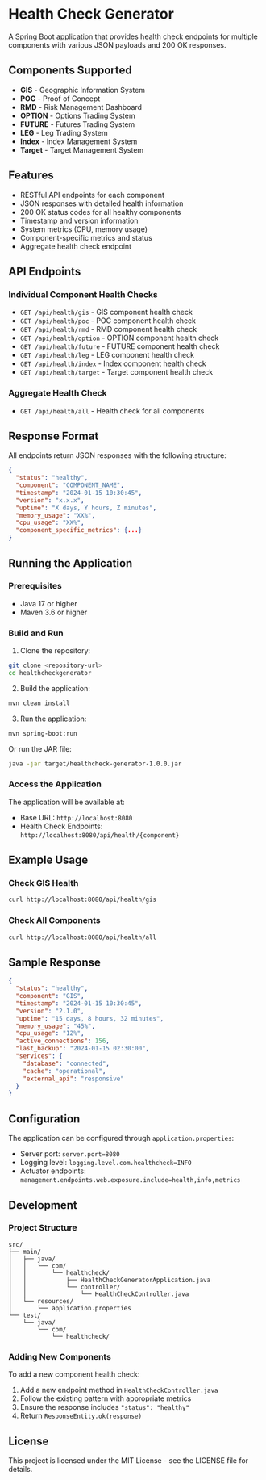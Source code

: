 # Health Check Generator

A Spring Boot application that provides health check endpoints for multiple components with various JSON payloads and 200 OK responses.

## Components Supported

- **GIS** - Geographic Information System
- **POC** - Proof of Concept
- **RMD** - Risk Management Dashboard
- **OPTION** - Options Trading System
- **FUTURE** - Futures Trading System
- **LEG** - Leg Trading System
- **Index** - Index Management System
- **Target** - Target Management System

## Features

- RESTful API endpoints for each component
- JSON responses with detailed health information
- 200 OK status codes for all healthy components
- Timestamp and version information
- System metrics (CPU, memory usage)
- Component-specific metrics and status
- Aggregate health check endpoint

## API Endpoints

### Individual Component Health Checks

- `GET /api/health/gis` - GIS component health check
- `GET /api/health/poc` - POC component health check
- `GET /api/health/rmd` - RMD component health check
- `GET /api/health/option` - OPTION component health check
- `GET /api/health/future` - FUTURE component health check
- `GET /api/health/leg` - LEG component health check
- `GET /api/health/index` - Index component health check
- `GET /api/health/target` - Target component health check

### Aggregate Health Check

- `GET /api/health/all` - Health check for all components

## Response Format

All endpoints return JSON responses with the following structure:

```json
{
  "status": "healthy",
  "component": "COMPONENT_NAME",
  "timestamp": "2024-01-15 10:30:45",
  "version": "x.x.x",
  "uptime": "X days, Y hours, Z minutes",
  "memory_usage": "XX%",
  "cpu_usage": "XX%",
  "component_specific_metrics": {...}
}
```

## Running the Application

### Prerequisites

- Java 17 or higher
- Maven 3.6 or higher

### Build and Run

1. Clone the repository:
```bash
git clone <repository-url>
cd healthcheckgenerator
```

2. Build the application:
```bash
mvn clean install
```

3. Run the application:
```bash
mvn spring-boot:run
```

Or run the JAR file:
```bash
java -jar target/healthcheck-generator-1.0.0.jar
```

### Access the Application

The application will be available at:
- Base URL: `http://localhost:8080`
- Health Check Endpoints: `http://localhost:8080/api/health/{component}`

## Example Usage

### Check GIS Health
```bash
curl http://localhost:8080/api/health/gis
```

### Check All Components
```bash
curl http://localhost:8080/api/health/all
```

## Sample Response

```json
{
  "status": "healthy",
  "component": "GIS",
  "timestamp": "2024-01-15 10:30:45",
  "version": "2.1.0",
  "uptime": "15 days, 8 hours, 32 minutes",
  "memory_usage": "45%",
  "cpu_usage": "12%",
  "active_connections": 156,
  "last_backup": "2024-01-15 02:30:00",
  "services": {
    "database": "connected",
    "cache": "operational",
    "external_api": "responsive"
  }
}
```

## Configuration

The application can be configured through `application.properties`:

- Server port: `server.port=8080`
- Logging level: `logging.level.com.healthcheck=INFO`
- Actuator endpoints: `management.endpoints.web.exposure.include=health,info,metrics`

## Development

### Project Structure

```
src/
├── main/
│   ├── java/
│   │   └── com/
│   │       └── healthcheck/
│   │           ├── HealthCheckGeneratorApplication.java
│   │           └── controller/
│   │               └── HealthCheckController.java
│   └── resources/
│       └── application.properties
└── test/
    └── java/
        └── com/
            └── healthcheck/
```

### Adding New Components

To add a new component health check:

1. Add a new endpoint method in `HealthCheckController.java`
2. Follow the existing pattern with appropriate metrics
3. Ensure the response includes `"status": "healthy"`
4. Return `ResponseEntity.ok(response)`

## License

This project is licensed under the MIT License - see the LICENSE file for details.
